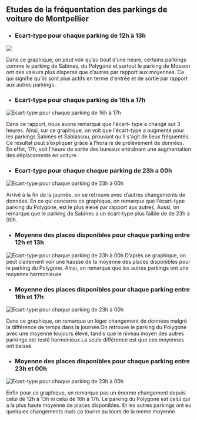 ## Etudes de la fréquentation des parkings de voiture de Montpellier
- ### Ecart-type pour chaque parking de 12h à 13h


<img src="images/SAE15_parking_12h_13h.png">

Dans ce graphique, on peut voir qu’au bout d’une heure, certains parkings comme le parking de Sabines, du Polygone et surtout le parking de Mosson ont des valeurs plus dispersé que d’autres par rapport aux moyennes. Ce qui signifie qu’ils sont plus actifs en terme d'entrée et de sortie par rapport aux autres parkings.

- ### Ecart-type pour chaque parking de 16h a 17h
![Ecart-type pour chaque parking de 16h à 17h](images/SAE15_parking_16h_17h.png)

Dans ce rapport, nous avons remarqué que l'écart- type a changé sur 3 heures. Ainsi, sur ce graphique, on voit que l'écart-type a augmenté pour les parkings Sabines et Sablassou, prouvant qu'il s'agit de lieux fréquentés. Ce résultat peut s’expliquer grâce à l’horaire de prélèvement de données. En effet, 17h, soit l’heure de sortie des bureaux entraînant une augmentation des déplacements en voiture.

- ### Ecart-type pour chaque chaque parking de 23h a 00h
![Ecart-type pour chaque parking de 23h à 00h](images/SAE15_parking_23h_00h.png)

Arrivé à la fin de la journée, on se retrouve avec d’autres changements de données. En ce qui concerne ce graphique, on remarque que l'écart-type parking du Polygone, est le plus élevé par rapport aux autres. Aussi, on remarque que le parking de Sabines a un écart-type plus faible de de 23h à 00h.

- ### Moyenne des places disponibles pour chaque parking entre 12h et 13h
![Ecart-type pour chaque parking de 23h à 00h](images/SAE15_moyennes_des_places_12h_13h.png)
D’après ce graphique, on peut clairement voir une hausse de la moyenne des places disponibles pour le parking du Polygone. Ainsi, on remarque que les autres parkings ont une moyenne harmonieuse

- ### Moyenne des places disponibles pour chaque parking entre 16h et 17h
![Ecart-type pour chaque parking de 23h à 00h](images/SAE15_moyennes_des_places_16h_17h.png)

Dans ce graphique, on remarque un léger changement de données malgré la différence de temps dans la journée.On retrouve le parking du Polygone avec une moyenne toujours élevé, tandis que le niveau moyen des autres parkings est resté harmonieux.La seule différence est que ces moyennes ont baissé.

- ### Moyenne des places disponibles pour chaque parking entre 23h et 00h

![Ecart-type pour chaque parking de 23h à 00h](images/SAE15_moyennes_des_places_23h_00h.png)

Enfin pour ce graphique, on remarque pas un énorme changement depuis celui de 12h à 13h ni celui de 16h à 17h. Le parking du Polygone est celui qui a la plus haute moyenne de places disponibles. Et les autres parkings ont eu quelques changements mais ça tourne au tours de la meme moyenne.
